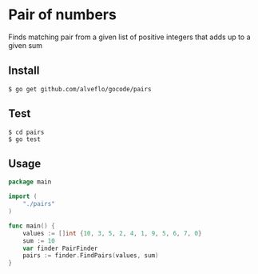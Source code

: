 # Pair of numbers
Finds matching pair from a given list of positive integers that adds up to a given sum
## Install
```
$ go get github.com/alveflo/gocode/pairs
```

## Test
```
$ cd pairs
$ go test
```

## Usage
```go
package main

import (
    "./pairs"
)

func main() {
    values := []int {10, 3, 5, 2, 4, 1, 9, 5, 6, 7, 0}
    sum := 10
    var finder PairFinder
    pairs := finder.FindPairs(values, sum)
}
```
